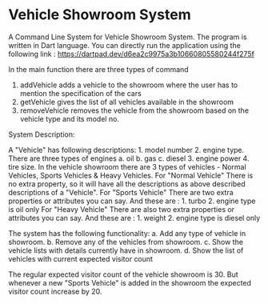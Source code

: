 # Vehicle Showroom System

A Command Line System for Vehicle Showroom System. The program is written in Dart language. 
You can directly run the application using the following link :
https://dartpad.dev/d6ea2c9975a3b10660805580244f275f


In the main function there are three types of command
1. addVehicle adds a vehicle to the showroom where the user has to mention the specification of the cars
2. getVehicle gives the list of all vehicles available in the showroom
3. removeVehicle removes the vehicle from the showroom based on the vehicle type and its model no.



System Description:

A "Vehicle" has following descriptions: 1. model number 2. engine type.
There are three types of engines a. oil b. gas c. diesel 3. engine power 4. tire size. 
In the vehicle showroom there are 3 types of vehicles - Normal Vehicles, Sports Vehicles & Heavy Vehicles. 
For "Normal Vehicle" There is no extra property, so it will have all the descriptions as above described descriptions of a "Vehicle".
For "Sports Vehicle" There are two extra properties or attributes you can say. And these are : 1. turbo 2. engine type is oil only 
For "Heavy Vehicle" There are also two extra properties or attributes you can say. And these are : 1. weight 2. engine type is diesel only 

The system has the following functionality: 
a. Add any type of vehicle in showroom. 
b. Remove any of the vehicles from showroom. 
c. Show the vehicle lists with details currently have in showroom.
d. Show the list of vehicles with current expected visitor count


The regular expected visitor count of the vehicle showroom is 30. But whenever a new "Sports Vehicle" is added in the showroom the expected visitor count increase by 20.  